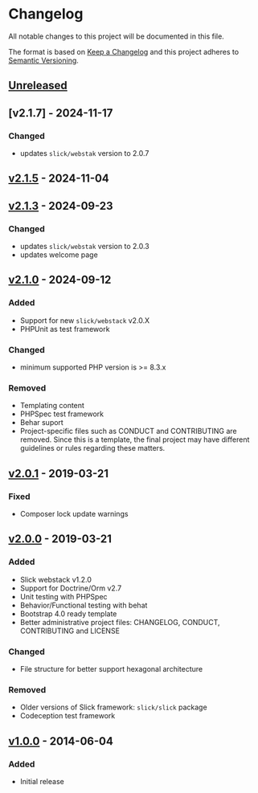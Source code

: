 # Changelog

All notable changes to this project will be documented in this file.

The format is based on [Keep a Changelog](http://keepachangelog.com/en/1.0.0/)
and this project adheres to [Semantic Versioning](http://semver.org/spec/v2.0.0.html).

## [Unreleased]

## [v2.1.7] - 2024-11-17
### Changed
- updates `slick/webstak` version to 2.0.7
## [v2.1.5] - 2024-11-04
## [v2.1.3] - 2024-09-23
### Changed
- updates `slick/webstak` version to 2.0.3
- updates welcome page

## [v2.1.0] - 2024-09-12
### Added
- Support for new ``slick/webstack`` v2.0.X
- PHPUnit as test framework
### Changed
- minimum supported PHP version is >= 8.3.x
### Removed
- Templating content
- PHPSpec test framework
- Behar suport
- Project-specific files such as CONDUCT and CONTRIBUTING are removed. Since this is a
  template, the final project may have different guidelines or rules regarding these matters.

## [v2.0.1] - 2019-03-21
### Fixed
- Composer lock update warnings

## [v2.0.0] - 2019-03-21
### Added
- Slick webstack v1.2.0
- Support for Doctrine/Orm v2.7
- Unit testing with PHPSpec
- Behavior/Functional testing with behat
- Bootstrap 4.0 ready template
- Better administrative project files: CHANGELOG, CONDUCT, CONTRIBUTING and LICENSE
### Changed
- File structure for better support hexagonal architecture
### Removed
- Older versions of Slick framework: `slick/slick` package
- Codeception test framework

## [v1.0.0] - 2014-06-04
### Added
- Initial release

[Unreleased]: https://github.com/slickframework/webapp/compare/v2.1.7...HEAD
[v2.1.5]: https://github.com/slickframework/webapp/compare/v2.1.5...v2.1.7
[v2.1.5]: https://github.com/slickframework/webapp/compare/v2.1.3...v2.1.5
[v2.1.3]: https://github.com/slickframework/webapp/compare/v2.0.1...v2.1.3
[v2.1.0]: https://github.com/slickframework/webapp/compare/v2.0.1...v2.1.0
[v2.0.1]: https://github.com/slickframework/webapp/compare/v2.0.0...v2.0.1
[v2.0.0]: https://github.com/slickframework/webapp/compare/v1.0.0...v2.0.0
[v1.0.0]: https://github.com/slickframework/webapp/compare/201cd5...v1.0.0
